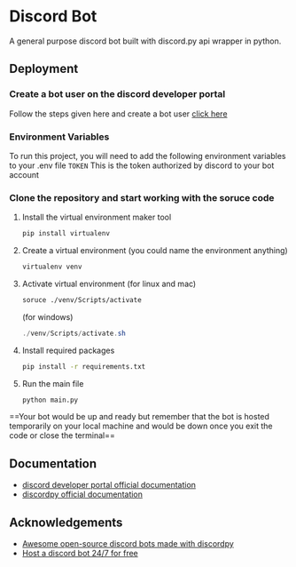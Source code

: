 # Discord Bot
A general purpose discord bot built with discord.py api wrapper in python.

## Deployment
### Create a bot user on the discord developer portal
Follow the steps given here and create a bot user
[click here](https://discordpy.readthedocs.io/en/stable/discord.html)

### Environment Variables
To run this project, you will need to add the following environment variables to your .env file
`TOKEN`
This is the token authorized by discord to your bot account

### Clone the repository and start working with the soruce code
1. Install the virtual environment maker tool
    ```bash
    pip install virtualenv
    ```

2. Create a virtual environment (you could name the environment anything)
    ```bash
    virtualenv venv
    ```

3. Activate virtual environment 
    (for linux and mac)
    ```bash
    soruce ./venv/Scripts/activate
    ```
    (for windows)
    ```powershell
    ./venv/Scripts/activate.sh
    ```

4. Install required packages
    ```bash
    pip install -r requirements.txt
    ```

5. Run the main file
    ```bash
    python main.py
    ```
==Your bot would be up and ready but remember that the bot is hosted temporarily on your local machine and would be down once you exit the code or close the terminal==


## Documentation
- [discord developer portal official documentation](https://discord.com/developers/docs/intro)
- [discordpy official documentation](https://discordpy.readthedocs.io/en/stable/)

## Acknowledgements
 - [Awesome open-source discord bots made with discordpy](https://opensourcelibs.com/libs/discord-py)
 - [Host a discord bot 24/7 for free](https://medium.com/analytics-vidhya/how-to-host-a-discord-py-bot-on-heroku-and-github-d54a4d62a99e)